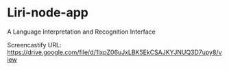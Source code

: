 # Liri-node-app
A Language Interpretation and Recognition Interface

Screencastify URL: https://drive.google.com/file/d/1lxpZ06uJxLBK5EkCSAJKYJNUQ3D7upy8/view
